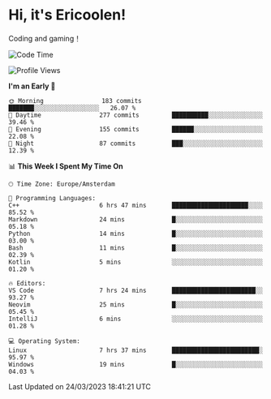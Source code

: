 # Hi, it's Ericoolen!
Coding and gaming！

<!--START_SECTION:waka-->
![Code Time](http://img.shields.io/badge/Code%20Time-715%20hrs%2038%20mins-blue)

![Profile Views](http://img.shields.io/badge/Profile%20Views-28-blue)

**I'm an Early 🐤** 

```text
🌞 Morning                183 commits         ███████░░░░░░░░░░░░░░░░░░   26.07 % 
🌆 Daytime                277 commits         ██████████░░░░░░░░░░░░░░░   39.46 % 
🌃 Evening                155 commits         ██████░░░░░░░░░░░░░░░░░░░   22.08 % 
🌙 Night                  87 commits          ███░░░░░░░░░░░░░░░░░░░░░░   12.39 % 
```


📊 **This Week I Spent My Time On** 

```text
🕑︎ Time Zone: Europe/Amsterdam

💬 Programming Languages: 
C++                      6 hrs 47 mins       █████████████████████░░░░   85.52 % 
Markdown                 24 mins             █░░░░░░░░░░░░░░░░░░░░░░░░   05.18 % 
Python                   14 mins             █░░░░░░░░░░░░░░░░░░░░░░░░   03.00 % 
Bash                     11 mins             █░░░░░░░░░░░░░░░░░░░░░░░░   02.39 % 
Kotlin                   5 mins              ░░░░░░░░░░░░░░░░░░░░░░░░░   01.20 % 

🔥 Editors: 
VS Code                  7 hrs 24 mins       ███████████████████████░░   93.27 % 
Neovim                   25 mins             █░░░░░░░░░░░░░░░░░░░░░░░░   05.45 % 
IntelliJ                 6 mins              ░░░░░░░░░░░░░░░░░░░░░░░░░   01.28 % 

💻 Operating System: 
Linux                    7 hrs 37 mins       ████████████████████████░   95.97 % 
Windows                  19 mins             █░░░░░░░░░░░░░░░░░░░░░░░░   04.03 % 
```


 Last Updated on 24/03/2023 18:41:21 UTC
<!--END_SECTION:waka-->

